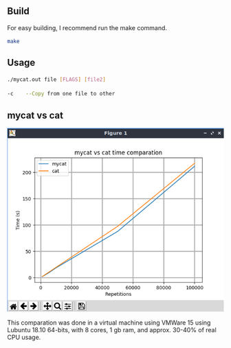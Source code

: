 ## Build
For easy building, I recommend run the make command.

```bash
make
```

## Usage

```bash
./mycat.out file [FLAGS] [file2]

-c    --Copy from one file to other
```

## mycat vs cat
![alt text](https://raw.githubusercontent.com/cesarau04/ap-labs/master/labs/lab1.1/timer/result.png "Comparation")

This comparation was done in a virtual machine using VMWare 15 using Lubuntu 18.10 64-bits, with 8 cores, 1 gb ram, and approx. 30-40% of real CPU usage.
